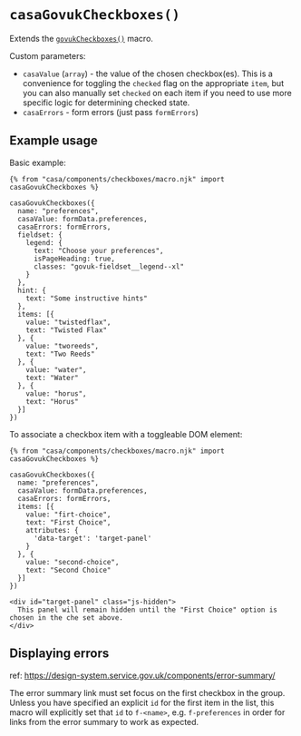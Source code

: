 # `casaGovukCheckboxes()`

Extends the [`govukCheckboxes()`](https://design-system.service.gov.uk/components/checkboxes/) macro.

Custom parameters:

* `casaValue` (`array`) - the value of the chosen checkbox(es). This is a convenience for toggling the `checked` flag on the appropriate `item`, but you can also manually set `checked` on each item if you need to use more specific logic for determining checked state.
* `casaErrors` - form errors (just pass `formErrors`)


## Example usage

Basic example:

```nunjucks
{% from "casa/components/checkboxes/macro.njk" import casaGovukCheckboxes %}

casaGovukCheckboxes({
  name: "preferences",
  casaValue: formData.preferences,
  casaErrors: formErrors,
  fieldset: {
    legend: {
      text: "Choose your preferences",
      isPageHeading: true,
      classes: "govuk-fieldset__legend--xl"
    }
  },
  hint: {
    text: "Some instructive hints"
  },
  items: [{
    value: "twistedflax",
    text: "Twisted Flax"
  }, {
    value: "tworeeds",
    text: "Two Reeds"
  }, {
    value: "water",
    text: "Water"
  }, {
    value: "horus",
    text: "Horus"
  }]
})
```

To associate a checkbox item with a toggleable DOM element:

```nunjucks
{% from "casa/components/checkboxes/macro.njk" import casaGovukCheckboxes %}

casaGovukCheckboxes({
  name: "preferences",
  casaValue: formData.preferences,
  casaErrors: formErrors,
  items: [{
    value: "firt-choice",
    text: "First Choice",
    attributes: {
      'data-target': 'target-panel'
    }
  }, {
    value: "second-choice",
    text: "Second Choice"
  }]
})

<div id="target-panel" class="js-hidden">
  This panel will remain hidden until the "First Choice" option is chosen in the che set above.
</div>
```

## Displaying errors

ref: https://design-system.service.gov.uk/components/error-summary/

The error summary link must set focus on the first checkbox in the group. Unless you have specified an explicit `id` for the first item in the list, this macro will explicitly set that `id` to `f-<name>`, e.g. `f-preferences` in order for links from the error summary to work as expected.

